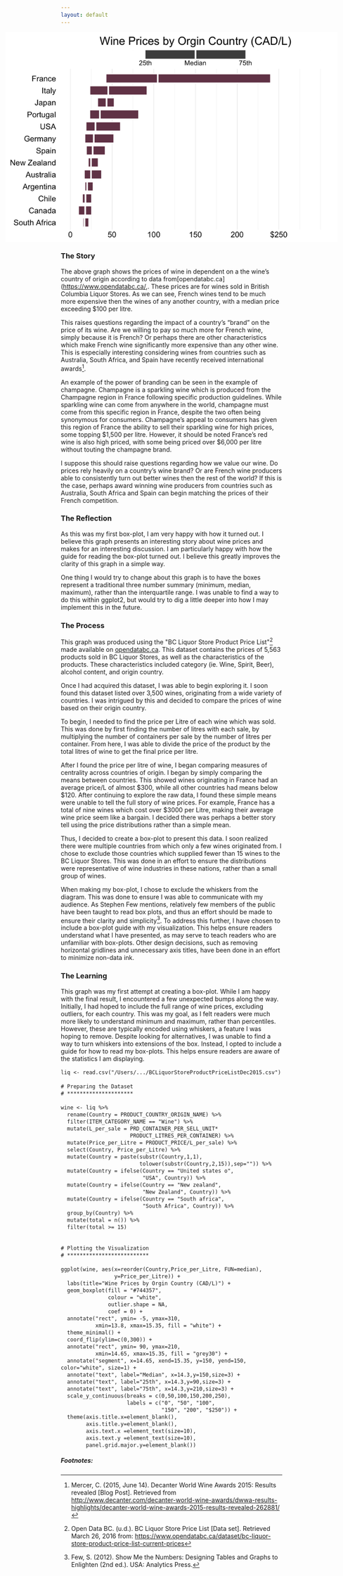 ```yaml
---
layout: default
---
```


<img src="/images/BC_Wine.png" alt="image" style = "max-width: 150%; margin-left: -25%" align = "center">

### The Story
The above graph shows the prices of wine in dependent on a the wine’s country of origin according to data from[opendatabc.ca](https://www.opendatabc.ca/,. These prices are for wines sold in British Columbia Liquor Stores. As we can see, French wines tend to be much more expensive then the wines of any another country, with a median price exceeding $100 per litre. 

This raises questions regarding the impact of a country’s “brand” on the price of its wine. Are we willing to pay so much more for French wine, simply because it is French? Or perhaps there are other characteristics which make French wine significantly more expensive than any other wine. This is especially interesting considering wines from countries such as Australia, South Africa, and Spain have recently received international awards[^1]. 

An example of the power of branding can be seen in the example of champagne. Champagne is a sparkling wine which is produced from the Champagne region in France following specific production guidelines. While sparkling wine can come from anywhere in the world, champagne must come from this specific region in France, despite the two often being synonymous for consumers. Champagne’s appeal to consumers has given this region of France the ability to sell their sparkling wine for high prices, some topping $1,500 per litre. However, it should be noted France’s red wine is also high priced, with some being priced over $6,000 per litre without touting the champagne brand. 

I suppose this should raise questions regarding how we value our wine. Do prices rely heavily on a country’s wine brand? Or are French wine producers able to consistently turn out better wines then the rest of the world? If this is the case, perhaps award winning wine producers from countries such as Australia, South Africa and Spain can begin matching the prices of their French competition.


### The Reflection
As this was my first box-plot, I am very happy with how it turned out. I believe this graph presents an interesting story about wine prices and makes for an interesting discussion. I am particularly happy with how the guide for reading the box-plot turned out. I believe this greatly improves the clarity of this graph in a simple way.

One thing I would try to change about this graph is to have the boxes represent a traditional three number summary (minimum, median, maximum), rather than the interquartile range. I was unable to find a way to do this within ggplot2, but would try to dig a little deeper into how I may implement this in the future.

### The Process
This graph was produced using the "BC Liquor Store Product Price List"[^2] made available on [opendatabc.ca](https://www.opendatabc.ca/). This dataset contains the prices of 5,563 products sold in BC Liquor Stores, as well as the characteristics of the products. These characteristics included category (ie. Wine, Spirit, Beer), alcohol content, and origin country. 

Once I had acquired this dataset, I was able to begin exploring it. I soon found this dataset listed over 3,500 wines, originating from a wide variety of countries. I was intrigued by this and decided to compare the prices of wine based on their origin country. 

To begin, I needed to find the price per Litre of each wine which was sold. This was done by first finding the number of litres with each sale, by multiplying the number of containers per sale by the number of litres per container. From here, I was able to divide the price of the product by the total litres of wine to get the final price per litre. 

After I found the price per litre of wine, I began comparing measures of centrality across countries of origin. I began by simply comparing the means between countries. This showed wines originating in France had an average price/L of almost $300, while all other countries had means below $120. After continuing to explore the raw data, I found these simple means were unable to tell the full story of wine prices. For example, France has a total of nine wines which cost over $3000 per Litre, making their average wine price seem like a bargain. I decided there was perhaps a better story tell using the price distributions rather than a simple mean. 

Thus, I decided to create a box-plot to present this data. I soon realized there were multiple countries from which only a few wines originated from. I chose to exclude those countries which supplied fewer than 15 wines to the BC Liquor Stores. This was done in an effort to ensure the distributions were representative of wine industries in these nations, rather than a small group of wines. 

When making my box-plot, I chose to exclude the whiskers from the diagram. This was done to ensure I was able to communicate with my audience. As Stephen Few mentions, relatively few members of the public have been taught to read box plots, and thus an effort should be made to ensure their clarity and simplicity[^3]. To address this further, I have chosen to include a box-plot guide with my visualization. This helps ensure readers understand what I have presented, as may serve to teach readers who are unfamiliar with box-plots. Other design decisions, such as removing horizontal gridlines and unnecessary axis titles, have been done in an effort to minimize non-data ink.


### The Learning
This graph was my first attempt at creating a box-plot. While I am happy with the final result, I encountered a few unexpected bumps along the way. Initially, I had hoped to include the full range of wine prices, excluding outliers, for each country. This was my goal, as I felt readers were much more likely to understand minimum and maximum, rather than percentiles. However, these are typically encoded using whiskers, a feature I was hoping to remove. Despite looking for alternatives, I was unable to find a way to turn whiskers into extensions of the box. Instead, I opted to include a guide for how to read my box-plots. This helps ensure readers are aware of the statistics I am displaying. 


``` {R}
liq <- read.csv("/Users/.../BCLiquorStoreProductPriceListDec2015.csv")

# Preparing the Dataset
# *********************

wine <- liq %>%
  rename(Country = PRODUCT_COUNTRY_ORIGIN_NAME) %>%
  filter(ITEM_CATEGORY_NAME == "Wine") %>%
  mutate(L_per_sale = PRD_CONTAINER_PER_SELL_UNIT*
                      PRODUCT_LITRES_PER_CONTAINER) %>%
  mutate(Price_per_Litre = PRODUCT_PRICE/L_per_sale) %>%
  select(Country, Price_per_Litre) %>%
  mutate(Country = paste(substr(Country,1,1),
                         tolower(substr(Country,2,15)),sep="")) %>%
  mutate(Country = ifelse(Country == "United states o", 
                          "USA", Country)) %>%
  mutate(Country = ifelse(Country == "New zealand", 
                          "New Zealand", Country)) %>%
  mutate(Country = ifelse(Country == "South africa", 
                          "South Africa", Country)) %>%
  group_by(Country) %>%
  mutate(total = n()) %>%
  filter(total >= 15)


# Plotting the Visualization
# **************************

ggplot(wine, aes(x=reorder(Country,Price_per_Litre, FUN=median),
                 y=Price_per_Litre)) + 
  labs(title="Wine Prices by Orgin Country (CAD/L)") + 
  geom_boxplot(fill = "#744357", 
               colour = "white",
               outlier.shape = NA, 
               coef = 0) + 
  annotate("rect", ymin= -5, ymax=310, 
           xmin=13.8, xmax=15.35, fill = "white") + 
  theme_minimal() + 
  coord_flip(ylim=c(0,300)) + 
  annotate("rect", ymin= 90, ymax=210, 
           xmin=14.65, xmax=15.35, fill = "grey30") + 
  annotate("segment", x=14.65, xend=15.35, y=150, yend=150, color="white", size=1) + 
  annotate("text", label="Median", x=14.3,y=150,size=3) + 
  annotate("text", label="25th", x=14.3,y=90,size=3) +
  annotate("text", label="75th", x=14.3,y=210,size=3) + 
  scale_y_continuous(breaks = c(0,50,100,150,200,250), 
                     labels = c("0", "50", "100", 
                                "150", "200", "$250")) + 
  theme(axis.title.x=element_blank(), 
        axis.title.y=element_blank(),
        axis.text.x =element_text(size=10),
        axis.text.y =element_text(size=10),        
        panel.grid.major.y=element_blank())

```


##### Footnotes:
[^1]: Mercer, C. (2015, June 14). Decanter World Wine Awards 2015: Results revealed [Blog Post]. Retrieved from http://www.decanter.com/decanter-world-wine-awards/dwwa-results-highlights/decanter-world-wine-awards-2015-results-revealed-262881/
[^2]: Open Data BC. (u.d.). BC Liquor Store Price List [Data set]. Retrieved March 26, 2016 from: https://www.opendatabc.ca/dataset/bc-liquor-store-product-price-list-current-prices
[^3]: Few, S. (2012). Show Me the Numbers: Designing Tables and Graphs to Enlighten (2nd ed.). USA: Analytics Press.
